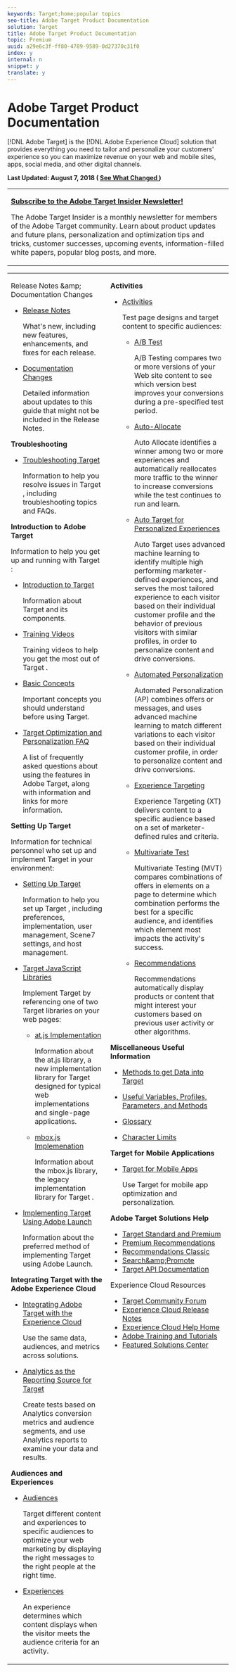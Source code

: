 ```yaml
---
keywords: Target;home;popular topics
seo-title: Adobe Target Product Documentation
solution: Target
title: Adobe Target Product Documentation
topic: Premium
uuid: a29e6c3f-ff80-4789-9589-0d27370c31f0
index: y
internal: n
snippet: y
translate: y
---
```


# Adobe Target Product Documentation

[!DNL  Adobe Target] is the [!DNL  Adobe Experience Cloud] solution that provides everything you need to tailor and personalize your customers' experience so you can maximize revenue on your web and mobile sites, apps, social media, and other digital channels. 

**Last Updated: August 7, 2018 ( [ See What Changed ](https://marketing.adobe.com/resources/help/en_US/target/target/r_doc_change.html) )** 



<table id="table_1887789FB95243F9AC71E6FC4A50650A"> 
 <tbody> 
  <tr> 
   <td colname="col1"> <p><b> <a href="c_target-insider-newsletter.md#concept_7600A06142034A3FA325EF7FA898DDE8" format="dita" scope="local"> Subscribe to the Adobe Target Insider Newsletter! </a></b> </p> <p>The Adobe Target Insider is a monthly newsletter for members of the Adobe Target community. Learn about product updates and future plans, personalization and optimization tips and tricks, customer successes, upcoming events, information-filled white papers, popular blog posts, and more. </p> </td> 
  </tr> 
 </tbody> 
</table>



<table id="table_882B0982144442F79328A4FA45BD5C7E" frame="none"> 
 <tbody> 
  <tr> 
   <td colname="col1" colsep="0" rowsep="0"> <p> <span class="uicontrol"> Release Notes &amp;amp; Documentation Changes </span> </p> 
    <ul id="ul_BB3AE886D2764EF488B295799DAE743F"> 
     <li id="li_24F2CE8C2C854B2B9A6710D24A5331B4"> <p> <a href="https://marketing.adobe.com/resources/help/en_US/target/target/r_release_notes.html" format="html" scope="external"> Release Notes </a> </p> <p>What's new, including new features, enhancements, and fixes for each release. </p> </li> 
     <li id="li_93C3661D1A5243B9B2B8B401F72CD9D0"> <p> <a href="https://marketing.adobe.com/resources/help/en_US/target/target/r_doc_change.html" format="html" scope="external"> Documentation Changes </a> </p> <p> Detailed information about updates to this guide that might not be included in the Release Notes. </p> </li> 
    </ul> <p><b>Troubleshooting</b> </p> <p> 
     <ul id="ul_5F0769E063354DEE9DCBD561C0045A95"> 
      <li id="li_14DDDED32DFB4307818132780A2A50DF"> <p> <a href="https://marketing.adobe.com/resources/help/en_US/target/target/r_troubleshooting_target.html" format="html" scope="external"> Troubleshooting Target </a> </p> <p>Information to help you resolve issues in <span class="keyword"> Target </span>, including troubleshooting topics and FAQs. </p> </li> 
     </ul> </p> <p><b>Introduction to Adobe Target</b> </p> <p>Information to help you get up and running with <span class="keyword"> Target </span>: </p> 
    <ul id="ul_9A7F90CF395D4354BC175860FDB3D2B0"> 
     <li id="li_A04C43E1C90D4712B920D693E9DC5FAF"> <p> <a href="https://marketing.adobe.com/resources/help/en_US/target/target/c_intro.html" format="html" scope="external"> Introduction to Target </a> </p> <p>Information about <span class="keyword"> Target </span> and its components. </p> </li> 
     <li id="li_E766E308D0484974BE28A67E2B107EAA"> <p> <a href="https://marketing.adobe.com/resources/help/en_US/target/target/c_target_standard-premium-training-videos.html" format="html" scope="external"> Training Videos </a> </p> <p>Training videos to help you get the most out of <span class="keyword"> Target </span>. </p> </li> 
     <li id="li_A5AA531D83CC48FC920F304C9E6B358A"> <p> <a href="https://marketing.adobe.com/resources/help/en_US/target/ov/c_target_concepts.html" format="html" scope="external"> Basic Concepts </a> </p> <p>Important concepts you should understand before using Target. </p> </li> 
     <li id="li_EBCFAE1593874686BBF1997C18C85CA1"> <p> <a href="https://marketing.adobe.com/resources/help/en_US/target/target/cmp_target-standard-cheatsheet.html" format="html" scope="external"> Target Optimization and Personalization FAQ </a> </p> <p>A list of frequently asked questions about using the features in Adobe Target, along with information and links for more information. </p> </li> 
    </ul> <p><b>Setting Up Target</b> </p> <p>Information for technical personnel who set up and implement <span class="keyword"> Target </span> in your environment: </p> 
    <ul id="ul_403B5C83608946B3B222DD9A9A41CF7A"> 
     <li id="li_03FF981AA8FD441FB33346715EAB90B8"> <p> <a href="https://marketing.adobe.com/resources/help/en_US/target/ov/c_seting_up_target.html" format="html" scope="external"> Setting Up Target </a> </p> <p>Information to help you set up <span class="keyword"> Target </span>, including preferences, implementation, user management, Scene7 settings, and host management. </p> </li> 
     <li id="li_A677D661CEE3403BAFBA21539457DDD5"> <p> <a href="https://marketing.adobe.com/resources/help/en_US/target/ov2/c_target-implement.html" format="html" scope="external"> Target JavaScript Libraries </a> </p> <p>Implement Target by referencing one of two <span class="keyword"> Target </span> libraries on your web pages: </p> 
      <ul id="ul_7FCF6283B41E429CBC38BA8CAA8FBE89"> 
       <li id="li_4E90B1173F1F45A48B2B35E7F1A78B3B"> <p> <a href="https://marketing.adobe.com/resources/help/en_US/target/ov2/c_target-atjs-implementation.html" format="html" scope="external"> at.js Implementation </a> </p> <p>Information about the at.js library, a new implementation library for <span class="keyword"> Target </span> designed for typical web implementations and single-page applications. </p> </li> 
       <li id="li_E882B77C54F64CFD99A191BE4D3DBF7B"> <p> <a href="https://marketing.adobe.com/resources/help/en_US/target/ov/t_mbox_download.html" format="html" scope="external"> mbox.js Implemenation </a> </p> <p>Information about the mbox.js library, the legacy implementation library for <span class="keyword"> Target </span>. </p> </li> 
      </ul> </li> 
     <li id="li_DC4606A1B3A64187A94627EA8D7AB2BF"> <p> <a href="https://marketing.adobe.com/resources/help/en_US/target/ov2/cmp_implementing-target-using-adobe-launch.html" format="html" scope="external"> Implementing Target Using Adobe Launch </a> </p> <p>Information about the preferred method of implementing Target using Adobe Launch. </p> </li> 
    </ul> <p><b>Integrating Target with the Adobe Experience Cloud</b> </p> <p> 
     <ul id="ul_754654CB6BB74D309B3120FDD815526E"> 
      <li id="li_81457E02E3274F9E8ED470EC6208EC6B"> <p> <a href="https://marketing.adobe.com/resources/help/en_US/target/a4t/c_integrating_target_with_mac.html" format="html" scope="external"> Integrating Adobe Target with the Experience Cloud </a> </p> <p>Use the same data, audiences, and metrics across solutions. </p> </li> 
      <li id="li_0FA013BB513C42CD9E5587FC61788337"> <p> <a href="https://marketing.adobe.com/resources/help/en_US/target/a4t/a4t.html" format="html" scope="external"> Analytics as the Reporting Source for Target </a> </p> <p>Create tests based on <span class="keyword"> Analytics </span> conversion metrics and audience segments, and use Analytics reports to examine your data and results. </p> </li> 
     </ul> </p> <p><b>Audiences and Experiences</b> </p> <p> 
     <ul id="ul_2928A0373DB3463380B9C7DF29B90AC2"> 
      <li id="li_838634D686104A12AA3B45BE5B08FB7B"> <p> <a href="https://marketing.adobe.com/resources/help/en_US/target/target/c_target.html" format="html" scope="external"> Audiences </a> </p> <p>Target different content and experiences to specific audiences to optimize your web marketing by displaying the right messages to the right people at the right time. </p> </li> 
      <li id="li_8FC43F1D51864E489D799CF35546B51E"> <p> <a href="https://marketing.adobe.com/resources/help/en_US/target/target/c_experiences.html" format="html" scope="external"> Experiences </a> </p> <p>An experience determines which content displays when the visitor meets the audience criteria for an activity. </p> </li> 
     </ul> </p> </td> 
   <td colname="col2" valign="top"> <p><b>Activities</b> </p> <p> 
     <ul id="ul_17A4F6ADDB0144338460F7AF84BF2AF8"> 
      <li id="li_823B126B4BBE4A9AB228220BC4C79DBE"> <p> <a href="https://marketing.adobe.com/resources/help/en_US/target/target/c_activities.html" format="html" scope="external"> Activities </a> </p> <p>Test page designs and target content to specific audiences: </p> 
       <ul id="ul_73897E1166B545B98D32D76C11A5FFE4"> 
        <li id="li_B364F2EE58EF424BB05AB2286F7D018C"> <p> <a href="https://marketing.adobe.com/resources/help/en_US/target/target/t_test_ab.html" format="html" scope="external"> A/B Test </a> </p> <p>A/B Testing compares two or more versions of your Web site content to see which version best improves your conversions during a pre-specified test period. </p> </li> 
        <li id="li_0FC35048AADD41DF8D79AC97AE7F7E38"> <p> <a href="https://marketing.adobe.com/resources/help/en_US/target/target/automated_traffic_allocation.html" format="html" scope="external"> Auto-Allocate </a> </p> <p>Auto Allocate identifies a winner among two or more experiences and automatically reallocates more traffic to the winner to increase conversions while the test continues to run and learn. </p> </li> 
        <li id="li_DD58F597D1B84E289FC4CF897050ACD5"> <p> <a href="https://marketing.adobe.com/resources/help/en_US/target/target/c_auto-target-to-optimize.html" format="html" scope="external"> Auto Target for Personalized Experiences </a> </p> <p>Auto Target uses advanced machine learning to identify multiple high performing marketer-defined experiences, and serves the most tailored experience to each visitor based on their individual customer profile and the behavior of previous visitors with similar profiles, in order to personalize content and drive conversions. </p> </li> 
        <li id="li_A1187E100C1742F89A0690220D4D4959"> <p> <a href="https://marketing.adobe.com/resources/help/en_US/target/target/t_automated_personalization.html" format="html" scope="external"> Automated Personalization </a> </p> <p>Automated Personalization (AP) combines offers or messages, and uses advanced machine learning to match different variations to each visitor based on their individual customer profile, in order to personalize content and drive conversions. </p> </li> 
        <li id="li_7FB1F494DE584B3991D64EACB82C4B67"> <p> <a href="https://marketing.adobe.com/resources/help/en_US/target/target/t_experience_target.html" format="html" scope="external"> Experience Targeting </a> </p> <p>Experience Targeting (XT) delivers content to a specific audience based on a set of marketer-defined rules and criteria. </p> </li> 
        <li id="li_D60279EC6E5C48539EDA011905C35F21"> <p> <a href="https://marketing.adobe.com/resources/help/en_US/target/mvt/c_multivariate_testing.html" format="html" scope="external"> Multivariate Test </a> </p> <p>Multivariate Testing (MVT) compares combinations of offers in elements on a page to determine which combination performs the best for a specific audience, and identifies which element most impacts the activity's success. </p> </li> 
        <li id="li_D2E10881BC2F45FBA118D371D4FC5F0F"> <p> <a href="https://marketing.adobe.com/resources/help/en_US/target/recs/c_recommendations.html" format="html" scope="external"> Recommendations </a> </p> <p>Recommendations automatically display products or content that might interest your customers based on previous user activity or other algorithms. </p> </li> 
       </ul> </li> 
     </ul> </p> <p><b>Miscellaneous Useful Information</b> </p> <p> 
     <ul id="ul_9E3E45E9AE3B487C87AFDD1041604B9A"> 
      <li id="li_F452F97D0D1645448D5BAAA3C6ED2789"> <p> <a href="https://marketing.adobe.com/resources/help/en_US/target/ov2/c_methods-to-get-data-into-target.html" format="html" scope="external"> Methods to get Data into Target </a> </p> </li> 
      <li id="li_F9895114918943F28698A9C36E5B9ADD"> <p> <a href="https://marketing.adobe.com/resources/help/en_US/target/target/r_variables_profiles_parameters_methods.html" format="html" scope="external"> Useful Variables, Profiles, Parameters, and Methods </a> </p> </li> 
      <li id="li_4B707FF1019C4F24B6FCF7566361FF12"> <p> <a href="https://marketing.adobe.com/resources/help/en_US/target/target/r_glossary.html" format="html" scope="external"> Glossary </a> </p> </li> 
      <li id="li_FFEECDEC9F974763BEB28F6CB257C44A"> <p> <a href="https://marketing.adobe.com/resources/help/en_US/target/target/r_target-limits.html" format="html" scope="external"> Character Limits </a> </p> </li> 
     </ul> </p> <p><b>Target for Mobile Applications</b> </p> <p> 
     <ul id="ul_2C5589C8DAA04FE4A75913566AA9D7EC"> 
      <li id="li_ABA67C993E074A749B8860EF44E9C686"> <p> <a href="https://marketing.adobe.com/resources/help/en_US/target/target/c_target_mobile_app.html" format="html" scope="external"> Target for Mobile Apps </a> </p> <p>Use <span class="keyword"> Target </span> for mobile app optimization and personalization. </p> </li> 
     </ul> </p> <p> <b>Adobe Target Solutions Help</b> </p> <p> 
     <ul id="ul_28B84C354DA14EFDB6C9FA4819293888"> 
      <li id="li_2A2CA4DFF6BA46EBB414ED29FC17436D"> <a href="https://marketing.adobe.com/resources/help/en_US/target/target/c_intro.html" format="https" scope="external"> Target Standard and Premium </a> </li> 
      <li id="li_7ADA826BF242408495DB326CC8960800"> <a href="https://marketing.adobe.com/resources/help/en_US/target/recs/c_recommendations.html" format="https" scope="external"> Premium Recommendations </a> </li> 
      <li id="li_D09771D405EC419F89A9878F2A66EC9F"> <a href="https://marketing.adobe.com/resources/help/en_US/rec/" format="http" scope="external"> Recommendations Classic </a> </li> 
      <li id="li_FE99B776EC7147DFB7D7BBCD6E51C4D7"> <a href="https://marketing.adobe.com/resources/help/en_US/snp/" format="http" scope="external"> Search&amp;amp;Promote </a> </li> 
      <li id="li_84863F0EBCE540E7BADD83E695E20110"> <a href="http://developers.adobetarget.com/" format="http" scope="external"> Target API Documentation </a> </li> 
     </ul> </p> <p> <span class="uicontrol"> Experience Cloud Resources </span> </p> 
    <ul id="ul_F8DE07F1ADBC411E894751F927BB1477"> 
     <li id="li_AEE6B3566B8243B6B990AF6715F4CAA4"> <a href="https://forums.adobe.com/community/experience-cloud/marketing-cloud/target" format="https" scope="external"> Target Community Forum </a> </li> 
     <li id="li_CF83870384F64168BA8E3ACB3F9E5B78"> <a href="https://marketing.adobe.com/resources/help/en_US/whatsnew/" scope="external" format="https"> Experience Cloud Release Notes </a> </li> 
     <li id="li_09B0F2E487CA4C55A723ACB5901C7B49"> <a href="https://marketing.adobe.com/resources/help/en_US/home/" scope="external" format="https"> Experience Cloud Help Home </a> </li> 
     <li id="li_32581A0A26CB4F43833D607221154188"> <a href="http://helpx.adobe.com/learning.html?promoid=KAUDK" scope="external" format="http"> Adobe Training and Tutorials </a> </li> 
     <li id="li_49B2B95B1B4540C9A967F7DDBB4EB457"> <a href="http://www.omniture.com/en/products/online_business_optimization" scope="external" format="html"> Featured Solutions Center </a> </li> 
    </ul> </td> 
  </tr> 
 </tbody> 
</table>

